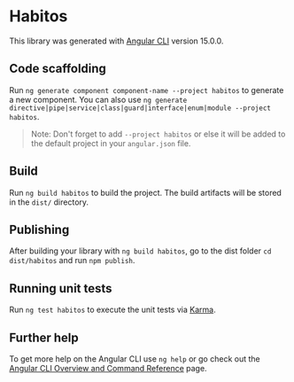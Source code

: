 # Habitos

This library was generated with [Angular CLI](https://github.com/angular/angular-cli) version 15.0.0.

## Code scaffolding

Run `ng generate component component-name --project habitos` to generate a new component. You can also use `ng generate directive|pipe|service|class|guard|interface|enum|module --project habitos`.
> Note: Don't forget to add `--project habitos` or else it will be added to the default project in your `angular.json` file. 

## Build

Run `ng build habitos` to build the project. The build artifacts will be stored in the `dist/` directory.

## Publishing

After building your library with `ng build habitos`, go to the dist folder `cd dist/habitos` and run `npm publish`.

## Running unit tests

Run `ng test habitos` to execute the unit tests via [Karma](https://karma-runner.github.io).

## Further help

To get more help on the Angular CLI use `ng help` or go check out the [Angular CLI Overview and Command Reference](https://angular.io/cli) page.
